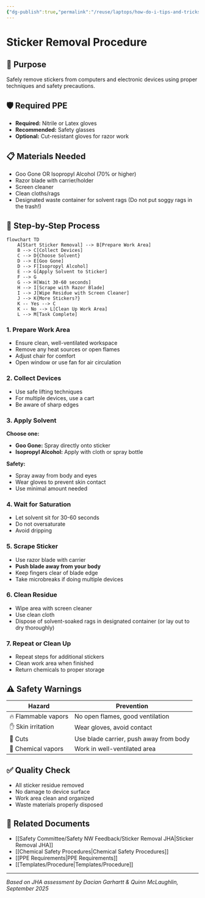 ```yaml
---
{"dg-publish":true,"permalink":"/reuse/laptops/how-do-i-tips-and-tricks/procedures/sticker-removal-procedure/","tags":["procedure","safety","sticker-removal"]}
---
```



# Sticker Removal Procedure

## 🎯 Purpose
Safely remove stickers from computers and electronic devices using proper techniques and safety precautions.

## 🛡️ Required PPE
- **Required:** Nitrile or Latex gloves
- **Recommended:** Safety glasses
- **Optional:** Cut-resistant gloves for razor work

## 📋 Materials Needed
- Goo Gone OR Isopropyl Alcohol (70% or higher)
- Razor blade with carrier/holder
- Screen cleaner
- Clean cloths/rags
- Designated waste container for solvent rags (Do not put soggy rags in the trash!)

## 🔄 Step-by-Step Process

```mermaid
flowchart TD
    A[Start Sticker Removal] --> B[Prepare Work Area]
    B --> C[Collect Devices]
    C --> D{Choose Solvent}
    D --> E[Goo Gone]
    D --> F[Isopropyl Alcohol]
    E --> G[Apply Solvent to Sticker]
    F --> G
    G --> H[Wait 30-60 seconds]
    H --> I[Scrape with Razor Blade]
    I --> J[Wipe Residue with Screen Cleaner]
    J --> K{More Stickers?}
    K -- Yes --> C
    K -- No --> L[Clean Up Work Area]
    L --> M[Task Complete]
```

### 1. Prepare Work Area
- Ensure clean, well-ventilated workspace
- Remove any heat sources or open flames
- Adjust chair for comfort
- Open window or use fan for air circulation

### 2. Collect Devices
- Use safe lifting techniques
- For multiple devices, use a cart
- Be aware of sharp edges

### 3. Apply Solvent
**Choose one:**
- **Goo Gone:** Spray directly onto sticker
- **Isopropyl Alcohol:** Apply with cloth or spray bottle

**Safety:**
- Spray away from body and eyes
- Wear gloves to prevent skin contact
- Use minimal amount needed

### 4. Wait for Saturation
- Let solvent sit for 30-60 seconds
- Do not oversaturate
- Avoid dripping

### 5. Scrape Sticker
- Use razor blade with carrier
- **Push blade away from your body**
- Keep fingers clear of blade edge
- Take microbreaks if doing multiple devices

### 6. Clean Residue
- Wipe area with screen cleaner
- Use clean cloth
- Dispose of solvent-soaked rags in designated container (or lay out to dry thoroughly)

### 7. Repeat or Clean Up
- Repeat steps for additional stickers
- Clean work area when finished
- Return chemicals to proper storage

## ⚠️ Safety Warnings

| Hazard | Prevention |
|--------|------------|
| 🔥 Flammable vapors | No open flames, good ventilation |
| ✋ Skin irritation | Wear gloves, avoid contact |
| 🔪 Cuts | Use blade carrier, push away from body |
| 💨 Chemical vapors | Work in well-ventilated area |

## ✅ Quality Check
- All sticker residue removed
- No damage to device surface
- Work area clean and organized
- Waste materials properly disposed

## 🔗 Related Documents
- [[Safety Committee/Safety NW Feedback/Sticker Removal JHA\|Sticker Removal JHA]]
- [[Chemical Safety Procedures\|Chemical Safety Procedures]]
- [[PPE Requirements\|PPE Requirements]]
- [[Templates/Procedure\|Templates/Procedure]]

---
*Based on JHA assessment by Dacian Garhartt & Quinn McLaughlin, September 2025*